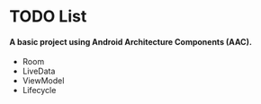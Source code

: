 # TODO List

#### A basic project using Android Architecture Components (AAC).

- Room
- LiveData
- ViewModel
- Lifecycle


